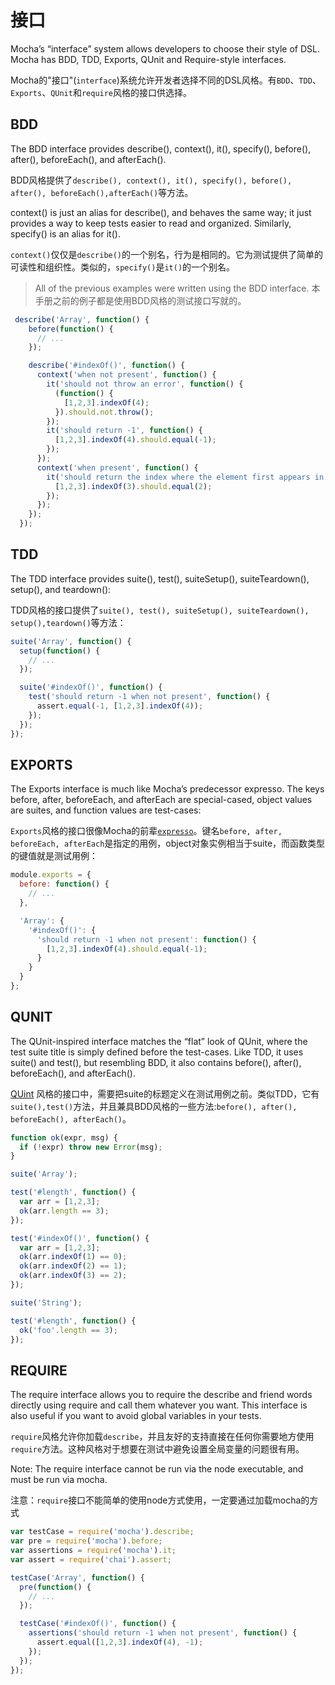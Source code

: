 # 接口

Mocha’s “interface” system allows developers to choose their style of DSL. Mocha has BDD, TDD, Exports, QUnit and Require-style interfaces.

Mocha的"接口"(`interface`)系统允许开发者选择不同的DSL风格。有`BDD`、`TDD`、`Exports`、`QUnit`和`require`风格的接口供选择。

## BDD

The BDD interface provides describe(), context(), it(), specify(), before(), after(), beforeEach(), and afterEach().

BDD风格提供了`describe(), context(), it(), specify(), before(), after(), beforeEach(),afterEach()`等方法。

context() is just an alias for describe(), and behaves the same way; it just provides a way to keep tests easier to read and organized. Similarly, specify() is an alias for it().

`context()`仅仅是`describe()`的一个别名，行为是相同的。它为测试提供了简单的可读性和组织性。类似的，`specify()`是`it()`的一个别名。

>All of the previous examples were written using the BDD interface.
>本手册之前的例子都是使用BDD风格的测试接口写就的。

```js
 describe('Array', function() {
    before(function() {
      // ...
    });

    describe('#indexOf()', function() {
      context('when not present', function() {
        it('should not throw an error', function() {
          (function() {
            [1,2,3].indexOf(4);
          }).should.not.throw();
        });
        it('should return -1', function() {
          [1,2,3].indexOf(4).should.equal(-1);
        });
      });
      context('when present', function() {
        it('should return the index where the element first appears in the array', function() {
          [1,2,3].indexOf(3).should.equal(2);
        });
      });
    });
  });
```

## TDD

The TDD interface provides suite(), test(), suiteSetup(), suiteTeardown(), setup(), and teardown():

TDD风格的接口提供了`suite(), test(), suiteSetup(), suiteTeardown(), setup(),teardown()`等方法：

```js
suite('Array', function() {
  setup(function() {
    // ...
  });

  suite('#indexOf()', function() {
    test('should return -1 when not present', function() {
      assert.equal(-1, [1,2,3].indexOf(4));
    });
  });
});
```

## EXPORTS

The Exports interface is much like Mocha’s predecessor expresso. The keys before, after, beforeEach, and afterEach are special-cased, object values are suites, and function values are test-cases:

`Exports`风格的接口很像Mocha的前辈[`expresso`](https://github.com/tj/expresso)。键名`before, after, beforeEach, afterEach`是指定的用例，object对象实例相当于suite，而函数类型的键值就是测试用例：

```js
module.exports = {
  before: function() {
    // ...
  },

  'Array': {
    '#indexOf()': {
      'should return -1 when not present': function() {
        [1,2,3].indexOf(4).should.equal(-1);
      }
    }
  }
};
```

## QUNIT

The QUnit-inspired interface matches the “flat” look of QUnit, where the test suite title is simply defined before the test-cases. Like TDD, it uses suite() and test(), but resembling BDD, it also contains before(), after(), beforeEach(), and afterEach().

[QUint](http://qunitjs.com/) 风格的接口中，需要把suite的标题定义在测试用例之前。类似TDD，它有`suite(),test()`方法，并且兼具BDD风格的一些方法:`before(), after(), beforeEach(), afterEach()`。

```js
function ok(expr, msg) {
  if (!expr) throw new Error(msg);
}

suite('Array');

test('#length', function() {
  var arr = [1,2,3];
  ok(arr.length == 3);
});

test('#indexOf()', function() {
  var arr = [1,2,3];
  ok(arr.indexOf(1) == 0);
  ok(arr.indexOf(2) == 1);
  ok(arr.indexOf(3) == 2);
});

suite('String');

test('#length', function() {
  ok('foo'.length == 3);
});
```

## REQUIRE

The require interface allows you to require the describe and friend words directly using require and call them whatever you want. This interface is also useful if you want to avoid global variables in your tests.

`require`风格允许你加载`describe`，并且友好的支持直接在任何你需要地方使用`require`方法。这种风格对于想要在测试中避免设置全局变量的问题很有用。

Note: The require interface cannot be run via the node executable, and must be run via mocha.

注意：`require`接口不能简单的使用node方式使用，一定要通过加载mocha的方式

```js
var testCase = require('mocha').describe;
var pre = require('mocha').before;
var assertions = require('mocha').it;
var assert = require('chai').assert;

testCase('Array', function() {
  pre(function() {
    // ...
  });

  testCase('#indexOf()', function() {
    assertions('should return -1 when not present', function() {
      assert.equal([1,2,3].indexOf(4), -1);
    });
  });
});
```